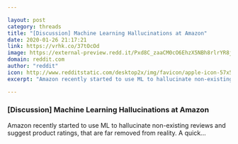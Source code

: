 ```yaml
---

layout: post
category: threads
title: "[Discussion] Machine Learning Hallucinations at Amazon"
date: 2020-01-26 21:17:21
link: https://vrhk.co/37tOcOd
image: https://external-preview.redd.it/Pxd8C_zaaCM0cO6EhzX5NBh8rlrYR8jysD8_Gu4kXuU.jpg?width=335&height=175.392670157&auto=webp&s=3204def85e9cdd5ff59c2f628f0dcba7af8d734e
domain: reddit.com
author: "reddit"
icon: http://www.redditstatic.com/desktop2x/img/favicon/apple-icon-57x57.png
excerpt: "Amazon recently started to use ML to hallucinate non-existing reviews and suggest product ratings, that are far removed from reality. A quick..."

---
```


### [Discussion] Machine Learning Hallucinations at Amazon

Amazon recently started to use ML to hallucinate non-existing reviews and suggest product ratings, that are far removed from reality. A quick...